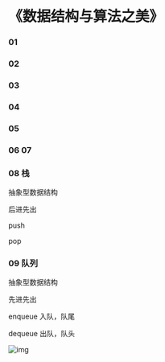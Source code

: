 # 《数据结构与算法之美》





### 01



### 02



### 03



### 04

### 05

### 06 07



### 08 栈



抽象型数据结构

后进先出

push 

pop

### 09 队列

抽象型数据结构

先进先出

enqueue  入队，队尾

dequeue   出队，队头



![img](http://ww3.sinaimg.cn/large/006tNc79ly1g54dl77a3wj30vq0m8dh5.jpg)

